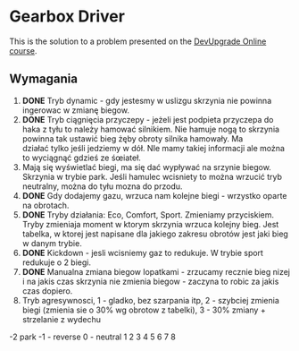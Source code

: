 # Gearbox Driver

This is the solution to a problem presented on the [DevUpgrade Online course](https://devupgrade.online/).

## Wymagania

1. **DONE** Tryb dynamic - gdy jestesmy w uslizgu skrzynia nie powinna ingerowac w zmianę biegow.
2. **DONE** Tryb ciągnięcia przyczepy - jeżeli jest podpieta przyczepa do haka z tyłu to należy hamować silnikiem. Nie hamuje nogą to skrzynia powinna tak ustawić bieg żęby obroty silnika hamowały. Ma działać tylko jeśli jedziemy w dół. NIe mamy takiej informacji ale można to wyciągnąć gdzieś ze śœiateł.
3. Mają się wyświetlać biegi, ma się dać wypływać na srzynie biegow. Skrzynia w trybie park. Jeśli hamulec wcisniety to można wrzucić tryb neutralny, można do tyłu mozna do przodu.
4. **DONE** Gdy dodajemy gazu, wrzuca nam kolejne biegi - wrzystko oparte na obrotach.
5. **DONE** Tryby działania: Eco, Comfort, Sport. Zmieniamy przyciskiem. Tryby zmieniaja moment w ktorym skrzynia wrzuca kolejny bieg. Jest tabelka, w ktorej jest napisane dla jakiego zakresu obrotów jest jaki bieg w danym trybie.
6. **DONE** Kickdown - jesli wcisniemy gaz to redukuje. W trybie sport redukuje o 2 biegi.
7. **DONE** Manualna zmiana biegow lopatkami - zrzucamy recznie bieg nizej i na jakis czas skrzynia nie zmienia biegow - zaczyna to robic za jakis czas dopiero.
8. Tryb agresywnosci, 1 - gladko, bez szarpania itp, 2 - szybciej zmienia biegi (zmienia sie o 30% wg obrotow z tabelki), 3 - 30% zmiany + strzelanie z wydechu


-2 park
-1 - reverse
0 - neutral
1
2
3
4
5
6
7
8